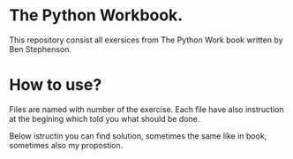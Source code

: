 The Python Workbook.
==============

This repository consist all exersices from The Python Work book written by Ben Stephenson.


How to use?
=================

Files are named with number of the exercise. Each file have also instruction at the begining which told you what should be done.

Below istructin you can find solution, sometimes the same like in book, sometimes also my propostion.